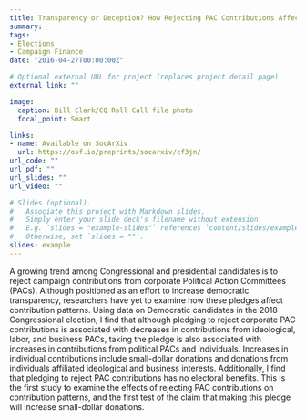 ```yaml
---
title: Transparency or Deception? How Rejecting PAC Contributions Affects Contribution Patterns
summary:
tags:
- Elections
- Campaign Finance
date: "2016-04-27T00:00:00Z"

# Optional external URL for project (replaces project detail page).
external_link: ""

image:
  caption: Bill Clark/CQ Roll Call file photo
  focal_point: Smart

links:
- name: Available on SocArXiv
  url: https://osf.io/preprints/socarxiv/cf3jn/
url_code: ""
url_pdf: ""
url_slides: ""
url_video: ""

# Slides (optional).
#   Associate this project with Markdown slides.
#   Simply enter your slide deck's filename without extension.
#   E.g. `slides = "example-slides"` references `content/slides/example-slides.md`.
#   Otherwise, set `slides = ""`.
slides: example
---
```


A growing trend among Congressional and presidential candidates is to reject campaign contributions from corporate Political Action Committees (PACs). Although positioned as an effort to increase democratic transparency, researchers have yet to examine how these pledges affect contribution patterns. Using data on Democratic candidates in the 2018 Congressional election, I find that although pledging to reject corporate PAC contributions is associated with decreases in contributions from ideological, labor, and business PACs, taking the pledge is also associated with increases in contributions from political PACs and individuals. Increases in individual contributions include small-dollar donations and donations from individuals affiliated ideological and business interests. Additionally, I find that pledging to reject PAC contributions has no electoral benefits. This is the first study to examine the effects of rejecting PAC contributions on contribution patterns, and the first test of the claim that making this pledge will increase small-dollar donations.
